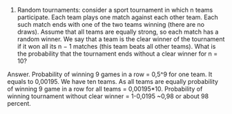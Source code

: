 1. Random tournaments: consider a sport tournament in which n teams
participate. Each team plays one match against each other team. Each such
match ends with one of the two teams winning (there are no draws). Assume
that all teams are equally strong, so each match has a random winner. We say
that a team is the clear winner of the tournament if it won all its n − 1 matches
(this team beats all other teams). What is the probability that the tournament
ends without a clear winner for n = 10?

Answer. 
Probability of winning 9 games in a row = 0,5^9 for one team. It equals to 0,00195. We have ten teams. As all teams are equally probability of winning 9 game in a row for all teams = 0,00195*10. Probability of winning tournament without clear winner = 1-0,0195 ~0,98 or about 98 percent.
